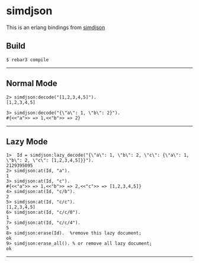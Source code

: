 simdjson
=====

This is an erlang bindings from [simdjson](https://github.com/simdjson/simdjson)

Build
-----

    $ rebar3 compile

-----
Normal Mode
----
    2> simdjson:decode("[1,2,3,4,5]").
    [1,2,3,4,5]

    3> simdjson:decode("{\"a\": 1, \"b\": 2}").
    #{<<"a">> => 1,<<"b">> => 2}
----
Lazy Mode
----
    1>  Id = simdjson:lazy_decode("{\"a\": 1, \"b\": 2, \"c\": {\"a\": 1, \"b\": 2, \"c\": [1,2,3,4,5]}}").
    2129395095
    2> simdjson:at(Id, "a").
    1
    3> simdjson:at(Id, "c").
    #{<<"a">> => 1,<<"b">> => 2,<<"c">> => [1,2,3,4,5]}
    4> simdjson:at(Id, "c/b").
    2
    5> simdjson:at(Id, "c/c").
    [1,2,3,4,5]
    6> simdjson:at(Id, "c/c/0").
    1
    7> simdjson:at(Id, "c/c/4").
    5
    8> simdjson:erase(Id).  %remove this lazy document;
    ok
    9> simdjson:erase_all(). % or remove all lazy document;
    ok
----
